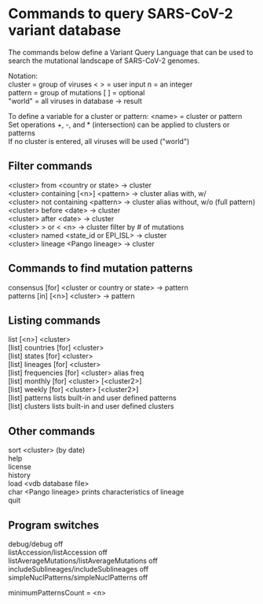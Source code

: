# Commands to query SARS-CoV-2 variant database

The commands below define a Variant Query Language that can be used to search the mutational landscape of SARS-CoV-2 genomes.

Notation:  
cluster = group of viruses             < > = user input     n = an integer  
pattern = group of mutations            [ ] = optional  
"world"  = all viruses in database        -> result  

To define a variable for a cluster or pattern:  \<name> = cluster or pattern  
Set operations +, -, and * (intersection) can be applied to clusters or patterns  
If no cluster is entered, all viruses will be used ("world")  

## Filter commands
\<cluster> from \<country or state>              -> cluster  
\<cluster> containing [\<n>] \<pattern>           -> cluster  alias with, w/  
\<cluster> not containing \<pattern>             -> cluster  alias without, w/o (full pattern)  
\<cluster> before \<date>                        -> cluster  
\<cluster> after \<date>                         -> cluster  
\<cluster> > or < \<n>                           -> cluster     filter by # of mutations  
\<cluster> named \<state_id or EPI_ISL>          -> cluster  
\<cluster> lineage \<Pango lineage>              -> cluster  

## Commands to find mutation patterns
consensus [for] \<cluster or country or state>  -> pattern  
patterns [in] [\<n>] \<cluster>                  -> pattern  

## Listing commands
list [\<n>] \<cluster>  
[list] countries [for] \<cluster>  
[list] states [for] \<cluster>  
[list] lineages [for] \<cluster>  
[list] frequencies [for] \<cluster>          alias freq  
[list] monthly [for] \<cluster> [\<cluster2>]  
[list] weekly [for] \<cluster> [\<cluster2>]  
[list] patterns         lists built-in and user defined patterns  
[list] clusters         lists built-in and user defined clusters  

## Other commands
sort \<cluster>  (by date)  
help  
license  
history  
load \<vdb database file>  
char \<Pango lineage>    prints characteristics of lineage  
quit  

## Program switches
debug/debug off  
listAccession/listAccession off  
listAverageMutations/listAverageMutations off  
includeSublineages/includeSublineages off  
simpleNuclPatterns/simpleNuclPatterns off  

minimumPatternsCount = \<n>  
